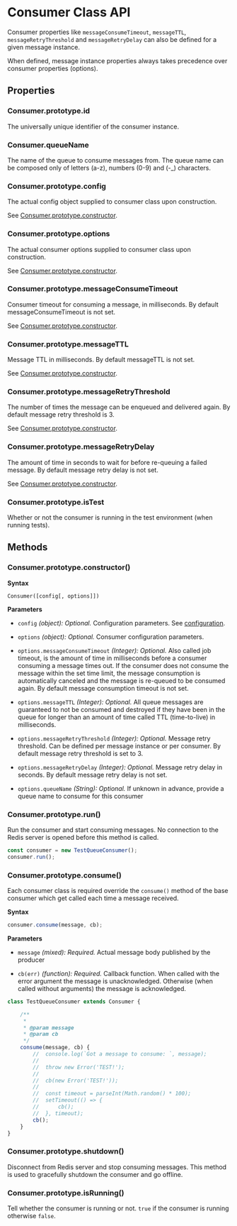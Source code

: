 # Consumer Class API

Consumer properties like `messageConsumeTimeout`, `messageTTL`,
`messageRetryThreshold` and `messageRetryDelay` can also be defined
for a given message instance.

When defined, message instance properties always takes precedence over
consumer properties (options).

## Properties

### Consumer.prototype.id

The universally unique identifier of the consumer instance.

### Consumer.queueName

The name of the queue to consume messages from. The queue name can be composed only of letters (a-z), numbers (0-9) 
and (-_) characters.

### Consumer.prototype.config

The actual config object supplied to consumer class upon construction.

See [Consumer.prototype.constructor](#consumerprototypeconstructor).

### Consumer.prototype.options

The actual consumer options supplied to consumer class upon construction.

See [Consumer.prototype.constructor](#consumerprototypeconstructor).

### Consumer.prototype.messageConsumeTimeout

Consumer timeout for consuming a message, in milliseconds. By default messageConsumeTimeout is not set.

See [Consumer.prototype.constructor](#consumerprototypeconstructor).

### Consumer.prototype.messageTTL

Message TTL in milliseconds. By default messageTTL is not set.

See [Consumer.prototype.constructor](#consumerprototypeconstructor).

### Consumer.prototype.messageRetryThreshold

The number of times the message can be enqueued and delivered again. By default message retry threshold is 3.

See [Consumer.prototype.constructor](#consumerprototypeconstructor).

### Consumer.prototype.messageRetryDelay

The amount of time in seconds to wait for before re-queuing a failed message. By default message retry delay is 
not set.

See [Consumer.prototype.constructor](#consumerprototypeconstructor).

### Consumer.prototype.isTest

Whether or not the consumer is running in the test environment (when running tests).

## Methods

### Consumer.prototype.constructor()

**Syntax**

```text
Consumer([config[, options]])
```

**Parameters**

- `config` *(object): Optional.* Configuration parameters. See [configuration](https://github.com/weyoss/redis-smq#configuration).

- `options` *(object): Optional.* Consumer configuration parameters.

- `options.messageConsumeTimeout` *(Integer): Optional.* Also called job timeout, is the amount of time in
  milliseconds before a consumer consuming a message times out. If the consumer does not consume the message
  within the set time limit, the message consumption is automatically canceled and the message is re-queued
  to be consumed again. By default message consumption timeout is not set.
  
- `options.messageTTL` *(Integer): Optional.* All queue messages are guaranteed to not be consumed and destroyed if 
  they have been in the queue for longer than an amount of time called TTL (time-to-live) in milliseconds.
  
- `options.messageRetryThreshold` *(Integer): Optional.* Message retry threshold.
   Can be defined per message instance or per consumer. By default message retry threshold is set to 3.
  
- `options.messageRetryDelay` *(Integer): Optional.* Message retry delay in seconds. By default message retry delay is 
not set.
- `options.queueName` *(String): Optional.* If unknown in advance, provide a queue name to consume for this consumer

### Consumer.prototype.run()

Run the consumer and start consuming messages. No connection to the Redis server is opened before this method is called.

```javascript
const consumer = new TestQueueConsumer();
consumer.run();
```

### Consumer.prototype.consume()

Each consumer class is required override the `consume()` method of the base consumer which get called
each time a message received.

**Syntax**
```javascript
consumer.consume(message, cb);
```

**Parameters**

- `message` *(mixed): Required.* Actual message body published by the producer

- `cb(err)` *(function): Required.* Callback function. When called with the error argument the message is
    unacknowledged. Otherwise (when called without arguments) the message is acknowledged.

```javascript
class TestQueueConsumer extends Consumer {

    /**
     *
     * @param message
     * @param cb
     */
    consume(message, cb) {
        //  console.log(`Got a message to consume: `, message);
        //  
        //  throw new Error('TEST!');
        //  
        //  cb(new Error('TEST!'));
        //  
        //  const timeout = parseInt(Math.random() * 100);
        //  setTimeout(() => {
        //      cb();
        //  }, timeout);
        cb();
    }
}
```

### Consumer.prototype.shutdown()

Disconnect from Redis server and stop consuming messages. This method is used to gracefully shutdown the consumer and
go offline.

### Consumer.prototype.isRunning()

Tell whether the consumer is running or not. `true` if the consumer is running otherwise `false`.
